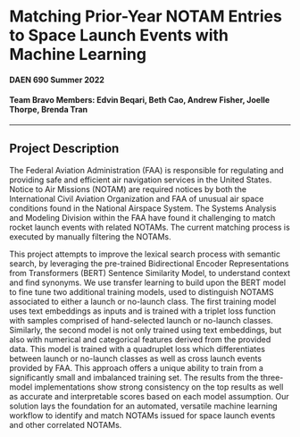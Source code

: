 # Matching Prior-Year NOTAM Entries to Space Launch Events with Machine Learning
#### DAEN 690 Summer 2022 
#### Team Bravo Members: Edvin Beqari, Beth Cao, Andrew Fisher, Joelle Thorpe, Brenda Tran
-----

## Project Description
The Federal Aviation Administration (FAA) is responsible for regulating and providing safe and efficient air navigation services in the United States. Notice to Air Missions (NOTAM) are required notices by both the International Civil Aviation Organization and FAA of unusual air space conditions found in the National Airspace System. The Systems Analysis and Modeling Division within the FAA have found it challenging to match rocket launch events with related NOTAMs. The current matching process is executed by manually filtering the NOTAMs.

This project attempts to improve the lexical search process with semantic search, by leveraging the pre-trained Bidirectional Encoder Representations from Transformers (BERT) Sentence Similarity Model, to understand context and find synonyms. We use transfer learning to build upon the BERT model to fine tune two additional training models, used to distinguish NOTAMS associated to either a launch or no-launch class. The first training model uses text embeddings as inputs and is trained with a triplet loss function with samples comprised of hand-selected launch or no-launch classes. Similarly, the second model is not only trained using text embeddings, but also with numerical and categorical features derived from the provided data. This model is trained with a quadruplet loss which differentiates between launch or no-launch classes as well as cross launch events provided by FAA. This approach offers a unique ability to train from a significantly small and imbalanced training set. The results from the three-model implementations show strong consistency on the top results as well as accurate and interpretable scores based on each model assumption. Our solution lays the foundation for an automated, versatile machine learning workflow to identify and match NOTAMs issued for space launch events and other correlated NOTAMs. 

<!--
## Presentation:
A full Presentation of the Project is found in [here]
-->

<!--(ADD URL HERE)
-->
